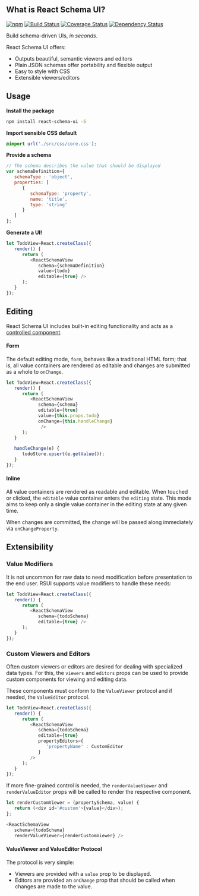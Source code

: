 What is React Schema UI?
------------------------
[![npm](https://img.shields.io/npm/v/react-schema-ui.svg?maxAge=2592000)](https://www.npmjs.com/package/react-schema-ui)
[![Build Status](https://img.shields.io/travis/collinbrewer/react-schema-ui/master.svg)](https://travis-ci.org/collinbrewer/react-schema-ui)
[![Coverage Status](https://img.shields.io/coveralls/collinbrewer/react-schema-ui/master.svg)](https://coveralls.io/github/collinbrewer/react-schema-ui?branch=master)
[![Dependency Status](https://img.shields.io/david/collinbrewer/react-schema-ui/master.svg)](https://david-dm.org/collinbrewer/react-schema-ui.svg)

Build schema-driven UIs, *in seconds*.

React Schema UI offers:
- Outputs beautiful, semantic viewers and editors
- Plain JSON schemas offer portability and flexible output
- Easy to style with CSS
- Extensible viewers/editors

Usage
-------

**Install the package**
```sh
npm install react-schema-ui -S
```

**Import sensible CSS default**
```css
@import url('./src/css/core.css');
```

**Provide a schema**

```javascript
// The schema describes the value that should be displayed
var schemaDefinition={
   schemaType : 'object',
   properties: [
      {
         schemaType: 'property',
         name: 'title',
         type: 'string'
      }
   ]
};
```

**Generate a UI!**
```js
let TodoView=React.createClass({
   render() {
      return (
         <ReactSchemaView
            schema={schemaDefinition}
            value={todo}
            editable={true} />
      );
   }
});
```

Editing
-------
React Schema UI includes built-in editing functionality and acts as a [controlled component](https://facebook.github.io/react/docs/forms.html).

#### Form
The default editing mode, `form`, behaves like a traditional HTML form; that is, all value containers are rendered as editable and changes are submitted as a whole to `onChange`.

```js
let TodoView=React.createClass({
   render() {
      return (
         <ReactSchemaView
            schema={schema}
            editable={true}
            value={this.props.todo}
            onChange={this.handleChange}
             />
      );
   }

   handleChange(e) {
      todoStore.upsert(e.getValue());
   }
});
```

#### Inline
All value containers are rendered as readable and editable.  When touched or clicked, the `editable` value container enters the `editing` state.  This mode aims to keep only a single value container in the editing state at any given time.

When changes are committed, the change will be passed along immediately via `onChangeProperty`.


Extensibility
-------------

### Value Modifiers
It is not uncommon for raw data to need modification before presentation to the end user.  RSUI supports value modifiers to handle these needs:

```js
let TodoView=React.createClass({
   render() {
      return (
         <ReactSchemaView
            schema={todoSchema}
            editable={true} />
      );
   }
});
```

### Custom Viewers and Editors
Often custom viewers or editors are desired for dealing with specialized data types.  For this, the `viewers` and `editors` props can be used to provide custom components for viewing and editing data.

These components must conform to the `ValueViewer` protocol and if needed, the `ValueEditor` protocol.

```js
let TodoView=React.createClass({
   render() {
      return (
         <ReactSchemaView
            schema={todoSchema}
            editable={true}
            propertyEditors={
               'propertyName' : CustomEditor
            }
         />
      );
   }
});
```

If more fine-grained control is needed, the `renderValueViewer` and `renderValueEditor` props will be called to render the respective component.

```js
let renderCustomViewer = (propertySchema, value) {
   return (<div id='#custom'>{value}</div>);
};

<ReactSchemaView
   schema={todoSchema}
   renderValueViewer={renderCustomViewer} />
```

#### ValueViewer and ValueEditor Protocol
The protocol is very simple:

- Viewers are provided with a `value` prop to be displayed.
- Editors are provided an `onChange` prop that should be called when changes are made to the value.
